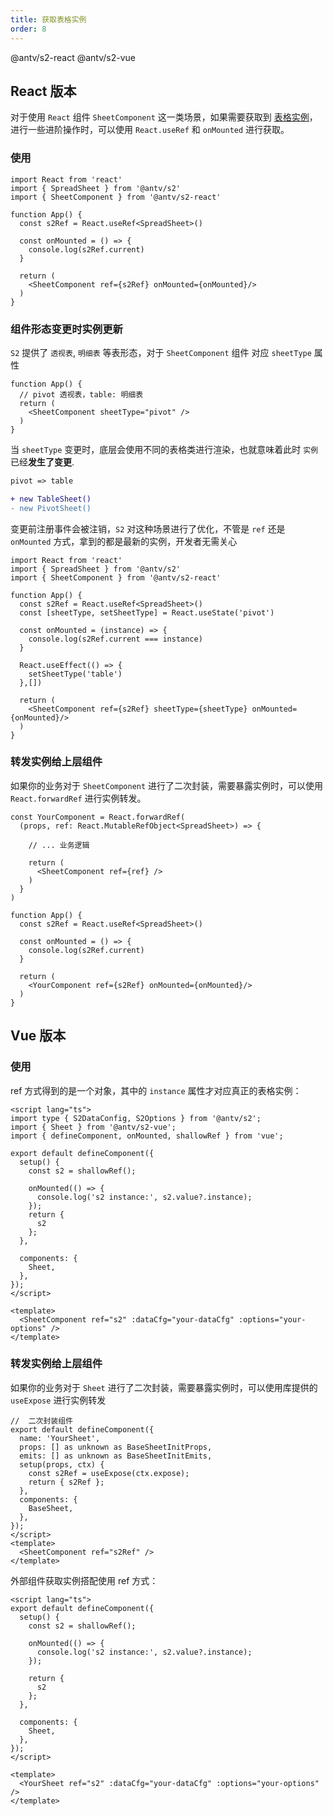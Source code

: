 ```yaml
---
title: 获取表格实例
order: 8
---
```


<Badge>@antv/s2-react</Badge> <Badge type="success">@antv/s2-vue</Badge>

## React 版本

对于使用 `React` 组件 `SheetComponent` 这一类场景，如果需要获取到 [表格实例](/api/basic-class/spreadsheet)，进行一些进阶操作时，可以使用 `React.useRef` 和 `onMounted` 进行获取。

### 使用

```tsx
import React from 'react'
import { SpreadSheet } from '@antv/s2'
import { SheetComponent } from '@antv/s2-react'

function App() {
  const s2Ref = React.useRef<SpreadSheet>()

  const onMounted = () => {
    console.log(s2Ref.current)
  }

  return (
    <SheetComponent ref={s2Ref} onMounted={onMounted}/>
  )
}
```

### 组件形态变更时实例更新

`S2` 提供了 `透视表`, `明细表` 等表形态，对于 `SheetComponent` 组件 对应 `sheetType` 属性

```tsx
function App() {
  // pivot 透视表，table: 明细表
  return (
    <SheetComponent sheetType="pivot" />
  )
}
```

当 `sheetType` 变更时，底层会使用不同的表格类进行渲染，也就意味着此时 `实例` 已经**发生了变更**.

```diff
pivot => table

+ new TableSheet()
- new PivotSheet()
```

变更前注册事件会被注销，`S2` 对这种场景进行了优化，不管是 `ref` 还是 `onMounted` 方式，拿到的都是最新的实例，开发者无需关心

```tsx
import React from 'react'
import { SpreadSheet } from '@antv/s2'
import { SheetComponent } from '@antv/s2-react'

function App() {
  const s2Ref = React.useRef<SpreadSheet>()
  const [sheetType, setSheetType] = React.useState('pivot')

  const onMounted = (instance) => {
    console.log(s2Ref.current === instance)
  }

  React.useEffect(() => {
    setSheetType('table')
  },[])

  return (
    <SheetComponent ref={s2Ref} sheetType={sheetType} onMounted={onMounted}/>
  )
}
```

### 转发实例给上层组件

如果你的业务对于 `SheetComponent` 进行了二次封装，需要暴露实例时，可以使用 `React.forwardRef` 进行实例转发。

```tsx
const YourComponent = React.forwardRef(
  (props, ref: React.MutableRefObject<SpreadSheet>) => {

    // ... 业务逻辑

    return (
      <SheetComponent ref={ref} />
    )
  }
)

function App() {
  const s2Ref = React.useRef<SpreadSheet>()

  const onMounted = () => {
    console.log(s2Ref.current)
  }

  return (
    <YourComponent ref={s2Ref} onMounted={onMounted}/>
  )
}
```

## Vue 版本

### 使用

ref 方式得到的是一个对象，其中的 `instance` 属性才对应真正的表格实例：

```vue
<script lang="ts">
import type { S2DataConfig, S2Options } from '@antv/s2';
import { Sheet } from '@antv/s2-vue';
import { defineComponent, onMounted, shallowRef } from 'vue';

export default defineComponent({
  setup() {
    const s2 = shallowRef();

    onMounted(() => {
      console.log('s2 instance:', s2.value?.instance);
    });
    return {
      s2
    };
  },

  components: {
    Sheet,
  },
});
</script>

<template>
  <SheetComponent ref="s2" :dataCfg="your-dataCfg" :options="your-options" />
</template>
```

### 转发实例给上层组件

如果你的业务对于 `Sheet` 进行了二次封装，需要暴露实例时，可以使用库提供的 `useExpose` 进行实例转发

```tsx
//  二次封装组件
export default defineComponent({
  name: 'YourSheet',
  props: [] as unknown as BaseSheetInitProps,
  emits: [] as unknown as BaseSheetInitEmits,
  setup(props, ctx) {
    const s2Ref = useExpose(ctx.expose);
    return { s2Ref };
  },
  components: {
    BaseSheet,
  },
});
</script>
<template>
  <SheetComponent ref="s2Ref" />
</template>
```

外部组件获取实例搭配使用 ref 方式：

```vue
<script lang="ts">
export default defineComponent({
  setup() {
    const s2 = shallowRef();

    onMounted(() => {
      console.log('s2 instance:', s2.value?.instance);
    });

    return {
      s2
    };
  },

  components: {
    Sheet,
  },
});
</script>

<template>
  <YourSheet ref="s2" :dataCfg="your-dataCfg" :options="your-options" />
</template>
```
